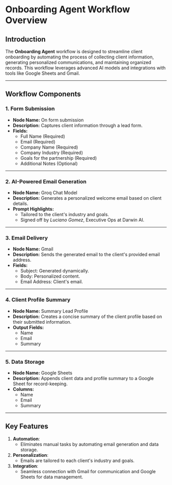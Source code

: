 # Onboarding Agent Workflow Overview

## Introduction
The **Onboarding Agent** workflow is designed to streamline client onboarding by automating the process of collecting client information, generating personalized communications, and maintaining organized records. This workflow leverages advanced AI models and integrations with tools like Google Sheets and Gmail.

---

## Workflow Components

### 1. **Form Submission**
- **Node Name:** On form submission
- **Description:** Captures client information through a lead form.
- **Fields:**
  - Full Name (Required)
  - Email (Required)
  - Company Name (Required)
  - Company Industry (Required)
  - Goals for the partnership (Required)
  - Additional Notes (Optional)

---

### 2. **AI-Powered Email Generation**
- **Node Name:** Groq Chat Model
- **Description:** Generates a personalized welcome email based on client details.
- **Prompt Highlights:**
  - Tailored to the client's industry and goals.
  - Signed off by *Luciano Gomez*, Executive Ops at Darwin AI.

---

### 3. **Email Delivery**
- **Node Name:** Gmail
- **Description:** Sends the generated email to the client's provided email address.
- **Fields:**
  - Subject: Generated dynamically.
  - Body: Personalized content.
  - Email Address: Client's email.

---

### 4. **Client Profile Summary**
- **Node Name:** Summary Lead Profile
- **Description:** Creates a concise summary of the client profile based on their submitted information.
- **Output Fields:**
  - Name
  - Email
  - Summary

---

### 5. **Data Storage**
- **Node Name:** Google Sheets
- **Description:** Appends client data and profile summary to a Google Sheet for record-keeping.
- **Columns:**
  - Name
  - Email
  - Summary

---

## Key Features
1. **Automation**:
   - Eliminates manual tasks by automating email generation and data storage.
2. **Personalization**:
   - Emails are tailored to each client's industry and goals.
3. **Integration**:
   - Seamless connection with Gmail for communication and Google Sheets for data management.

